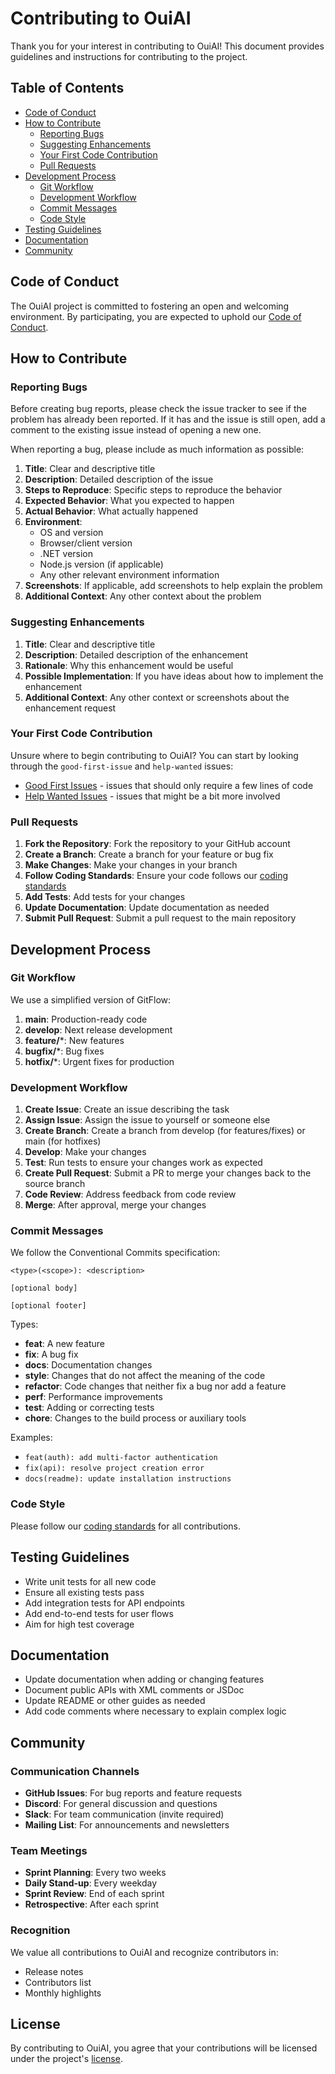 # Contributing to OuiAI

Thank you for your interest in contributing to OuiAI! This document provides guidelines and instructions for contributing to the project.

## Table of Contents

- [Code of Conduct](#code-of-conduct)
- [How to Contribute](#how-to-contribute)
  - [Reporting Bugs](#reporting-bugs)
  - [Suggesting Enhancements](#suggesting-enhancements)
  - [Your First Code Contribution](#your-first-code-contribution)
  - [Pull Requests](#pull-requests)
- [Development Process](#development-process)
  - [Git Workflow](#git-workflow)
  - [Development Workflow](#development-workflow)
  - [Commit Messages](#commit-messages)
  - [Code Style](#code-style)
- [Testing Guidelines](#testing-guidelines)
- [Documentation](#documentation)
- [Community](#community)

## Code of Conduct

The OuiAI project is committed to fostering an open and welcoming environment. By participating, you are expected to uphold our [Code of Conduct](CODE_OF_CONDUCT.md).

## How to Contribute

### Reporting Bugs

Before creating bug reports, please check the issue tracker to see if the problem has already been reported. If it has and the issue is still open, add a comment to the existing issue instead of opening a new one.

When reporting a bug, please include as much information as possible:

1. **Title**: Clear and descriptive title
2. **Description**: Detailed description of the issue
3. **Steps to Reproduce**: Specific steps to reproduce the behavior
4. **Expected Behavior**: What you expected to happen
5. **Actual Behavior**: What actually happened
6. **Environment**: 
   - OS and version
   - Browser/client version
   - .NET version
   - Node.js version (if applicable)
   - Any other relevant environment information
7. **Screenshots**: If applicable, add screenshots to help explain the problem
8. **Additional Context**: Any other context about the problem

### Suggesting Enhancements

1. **Title**: Clear and descriptive title
2. **Description**: Detailed description of the enhancement
3. **Rationale**: Why this enhancement would be useful
4. **Possible Implementation**: If you have ideas about how to implement the enhancement
5. **Additional Context**: Any other context or screenshots about the enhancement request

### Your First Code Contribution

Unsure where to begin contributing to OuiAI? You can start by looking through the `good-first-issue` and `help-wanted` issues:

* [Good First Issues](https://github.com/yourusername/OuiAI/issues?q=is%3Aissue+is%3Aopen+label%3A%22good+first+issue%22) - issues that should only require a few lines of code
* [Help Wanted Issues](https://github.com/yourusername/OuiAI/issues?q=is%3Aissue+is%3Aopen+label%3A%22help+wanted%22) - issues that might be a bit more involved

### Pull Requests

1. **Fork the Repository**: Fork the repository to your GitHub account
2. **Create a Branch**: Create a branch for your feature or bug fix
3. **Make Changes**: Make your changes in your branch
4. **Follow Coding Standards**: Ensure your code follows our [coding standards](coding-standards.md)
5. **Add Tests**: Add tests for your changes
6. **Update Documentation**: Update documentation as needed
7. **Submit Pull Request**: Submit a pull request to the main repository

## Development Process

### Git Workflow

We use a simplified version of GitFlow:

1. **main**: Production-ready code
2. **develop**: Next release development
3. **feature/***:  New features
4. **bugfix/***:  Bug fixes
5. **hotfix/***:  Urgent fixes for production

### Development Workflow

1. **Create Issue**: Create an issue describing the task
2. **Assign Issue**: Assign the issue to yourself or someone else
3. **Create Branch**: Create a branch from develop (for features/fixes) or main (for hotfixes)
4. **Develop**: Make your changes
5. **Test**: Run tests to ensure your changes work as expected
6. **Create Pull Request**: Submit a PR to merge your changes back to the source branch
7. **Code Review**: Address feedback from code review
8. **Merge**: After approval, merge your changes

### Commit Messages

We follow the Conventional Commits specification:

```
<type>(<scope>): <description>

[optional body]

[optional footer]
```

Types:
- **feat**: A new feature
- **fix**: A bug fix
- **docs**: Documentation changes
- **style**: Changes that do not affect the meaning of the code
- **refactor**: Code changes that neither fix a bug nor add a feature
- **perf**: Performance improvements
- **test**: Adding or correcting tests
- **chore**: Changes to the build process or auxiliary tools

Examples:
- `feat(auth): add multi-factor authentication`
- `fix(api): resolve project creation error`
- `docs(readme): update installation instructions`

### Code Style

Please follow our [coding standards](coding-standards.md) for all contributions.

## Testing Guidelines

- Write unit tests for all new code
- Ensure all existing tests pass
- Add integration tests for API endpoints
- Add end-to-end tests for user flows
- Aim for high test coverage

## Documentation

- Update documentation when adding or changing features
- Document public APIs with XML comments or JSDoc
- Update README or other guides as needed
- Add code comments where necessary to explain complex logic

## Community

### Communication Channels

- **GitHub Issues**: For bug reports and feature requests
- **Discord**: For general discussion and questions
- **Slack**: For team communication (invite required)
- **Mailing List**: For announcements and newsletters

### Team Meetings

- **Sprint Planning**: Every two weeks
- **Daily Stand-up**: Every weekday
- **Sprint Review**: End of each sprint
- **Retrospective**: After each sprint

### Recognition

We value all contributions to OuiAI and recognize contributors in:

- Release notes
- Contributors list
- Monthly highlights

## License

By contributing to OuiAI, you agree that your contributions will be licensed under the project's [license](../../LICENSE).
